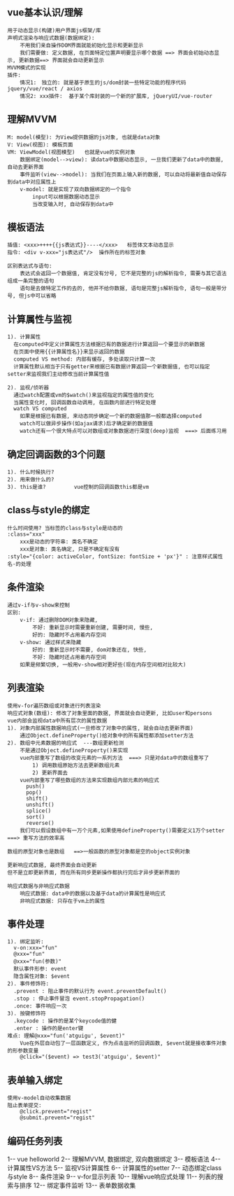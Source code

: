 ## vue基本认识/理解
	用于动态显示(构建)用户界面js框架/库
	声明式渲染与响应式数据(数据绑定): 
		不用我们亲自操作DOM界面就能初始化显示和更新显示
		我们需要做: 定义数据, 在页面特定位置声明要显示哪个数据 ==> 界面会初始动态显示, 更新数据==> 界面就会自动更新显示
	MVVM模式的实现
	插件: 
		情况1:　独立的: 就是基于原生的js/dom封装一些特定功能的程序代码  jquery/vue/react / axios
		情况2: xxx插件:  基于某个库封装的一个新的扩展库, jQueryUI/vue-router

## 理解MVVM
	M: model(模型): 为View提供数据的js对象, 也就是data对象
	V: View(视图): 模板页面
	VM: ViewModel(视图模型)   也就是vue的实例对象
		数据绑定(model-->view): 读data中数据动态显示, 一旦我们更新了data中的数据, 自动去更新界面
		事件监听(view-->model): 当我们在页面上输入新的数据, 可以自动将最新值自动保存到data中对应属性上
		v-model: 就是实现了双向数据绑定的一个指令
			input可以根据数据动态显示
			当改变输入时, 自动保存到data中

## 模板语法
	插值: <xxx>++++{{js表达式}}----</xxx>   标签体文本动态显示
	指令: <div v-xxx="js表达式"/>  操作所在的标签对象

	区别表达式与语句:
		表达式会返回一个数据值, 肯定没有分号, 它不是完整的js的解析指令, 需要与其它语法组成一条完整的语句
		语句是去做特定工作的去的, 他并不给你数据, 语句是完整js解析指令, 语句一般是带分号, 但js中可以省略

## 计算属性与监视
	1). 计算属性
	  在computed中定义计算属性方法根据已有的数据进行计算返回一个要显示的新数据
	  在页面中使用{{计算属性名}}来显示返回的数据
	  computed VS method: 内部有缓存, 多处读取只计算一次
	  计算属性默认相当于只有getter来根据已有数据计算返回一个新数据值, 也可以指定setter来监视我们主动修改当前计算属性值
	
	2). 监视/侦听器
	  通过watch配置或vm的$watch()来监视指定的属性值的变化
	  当属性变化时, 回调函数自动调用, 在函数内部进行特定处理
	  watch VS computed
	    如果是根据已有数据, 来动态同步确定一个新的数据值那一般都选择computed
	    watch可以做异步操作(如ajax请求)后才确定新的数据值
	    watch还有一个很大特点可以对数组或对象数据进行深度(deep)监视  ===> 后面练习用

## 确定回调函数的3个问题
	1). 什么时候执行?
	2). 用来做什么的?
	3). this是谁?         vue控制的回调函数this都是vm

## class与style的绑定
	什么时间使用? 当标签的class与style是动态的
	:class="xxx" 
		xxx是动态的字符串: 类名不确定
		xxx是对象: 类名确定, 只是不确定有没有
	:style="{color: activeColor, fontSize: fontSize + 'px'}" : 注意样式属性名-的处理

## 条件渲染
	通过v-if与v-show来控制
	区别:
		v-if: 通过删除DOM对象来隐藏, 
			不好: 重新显示时需要重新创建, 需要时间, 慢些, 
			好的: 隐藏时不占用着内存空间
    	v-show: 通过样式来隐藏
			好的: 重新显示时不需要, dom对象还在, 快些, 
			不好: 隐藏时还占用着内存空间
		如果是频繁切换, 一般用v-show相对更好些(现在内存空间相对比较大)

## 列表渲染
	使用v-for遍历数组或对象进行列表渲染
	响应式对象(数组): 修改了对象里面的数据, 界面就会自动更新, 比如user和persons
    vue内部会监视data中所有层次的属性数据
    1). 对象内部属性数据响应式(一旦修改了对象中的属性, 就会自动去更新界面)
      	通过Object.defineProperty()给对象中的所有属性都添加setter方法
    2). 数组中元素数据的响应式  ---数组更新检测
        不是通过Object.defineProperty()来实现
        vue内部重写了数组的改变元素的一系列方法  ===> 只是对data中的数组重写了
            1) 调用数组原始方法去更新数组元素
            2) 更新界面去
        vue内部重写了哪些数组的方法来实现数组内部元素的响应式
          push()
          pop()
          shift()
          unshift()
          splice()
          sort()
          reverse()
        我们可以假设数组中有一万个元素,如果使用defineProperty()需要定义1万个setter ===> 重写方法的效率高

	数组的原型对象也是数组   ==>一般函数的原型对象都是空的object实例对象

	更新响应式数据, 最终界面会自动更新
	但不是立即更新界面, 而在所有同步更新操作都执行完后才异步更新界面的

	响应式数据与非响应式数据
		响应式数据: data中的数据以及基于data的计算属性是响应式
		非响应式数据: 只存在于vm上的属性

## 事件处理
	1). 绑定监听:
	  v-on:xxx="fun"
	  @xxx="fun"
	  @xxx="fun(参数)"
	  默认事件形参: event
	  隐含属性对象: $event
	2). 事件修饰符:
	  .prevent : 阻止事件的默认行为 event.preventDefault()
	  .stop : 停止事件冒泡 event.stopPropagation()
	  .once: 事件响应一次
	3). 按键修饰符
	  .keycode : 操作的是某个keycode值的健
	  .enter : 操作的是enter键
	难点: 理解@xxx="fun('atguigu', $event)"
		Vue在外层自动包了一层函数定义, 作为点击监听的回调函数, $event就是接收事件对象的形参数变量
    	@click="($event) => test3('atguigu', $event)"

## 表单输入绑定
	使用v-model自动收集数据
	阻止表单提交:
		@click.prevent="regist"
		@submit.prevent="regist"


## 编码任务列表
1-- vue helloworld
2-- 理解MVVM, 数据绑定, 双向数据绑定
3-- 模板语法
4-- 计算属性VS方法
5-- 监视VS计算属性
6-- 计算属性的setter
7-- 动态绑定class与style
8-- 条件渲染
9-- v-for显示列表
10-- 理解vue响应式处理
11-- 列表的搜索与排序
12-- 绑定事件监听
13-- 表单数据收集